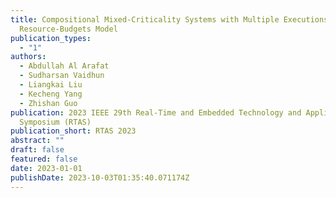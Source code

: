 ```yaml
---
title: Compositional Mixed-Criticality Systems with Multiple Executions and
  Resource-Budgets Model
publication_types:
  - "1"
authors:
  - Abdullah Al Arafat
  - Sudharsan Vaidhun
  - Liangkai Liu
  - Kecheng Yang
  - Zhishan Guo
publication: 2023 IEEE 29th Real-Time and Embedded Technology and Applications
  Symposium (RTAS)
publication_short: RTAS 2023
abstract: ""
draft: false
featured: false
date: 2023-01-01
publishDate: 2023-10-03T01:35:40.071174Z
---
```

